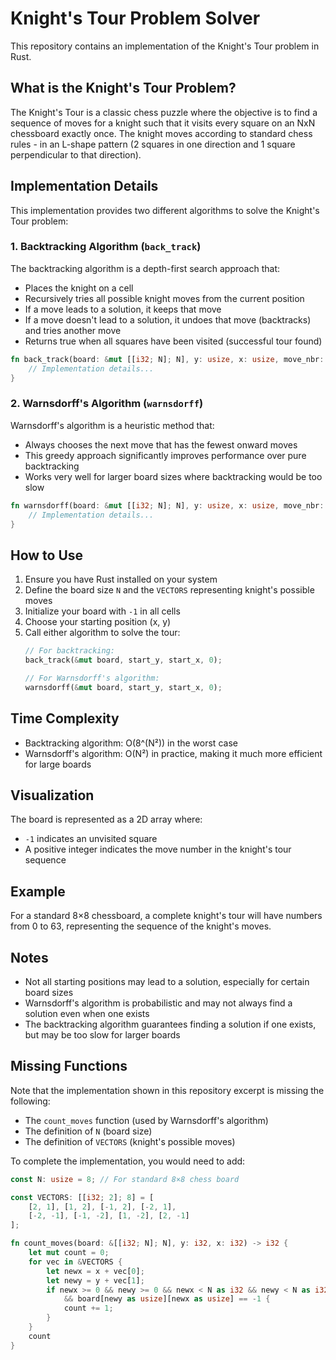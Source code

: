 # Knight's Tour Problem Solver

This repository contains an implementation of the Knight's Tour problem in Rust.

## What is the Knight's Tour Problem?

The Knight's Tour is a classic chess puzzle where the objective is to find a sequence of moves for a knight such that it visits every square on an NxN chessboard exactly once. The knight moves according to standard chess rules - in an L-shape pattern (2 squares in one direction and 1 square perpendicular to that direction).

## Implementation Details

This implementation provides two different algorithms to solve the Knight's Tour problem:

### 1. Backtracking Algorithm (`back_track`)

The backtracking algorithm is a depth-first search approach that:
- Places the knight on a cell
- Recursively tries all possible knight moves from the current position
- If a move leads to a solution, it keeps that move
- If a move doesn't lead to a solution, it undoes that move (backtracks) and tries another move
- Returns true when all squares have been visited (successful tour found)

```rust
fn back_track(board: &mut [[i32; N]; N], y: usize, x: usize, move_nbr: i32) -> bool {
    // Implementation details...
}
```

### 2. Warnsdorff's Algorithm (`warnsdorff`)

Warnsdorff's algorithm is a heuristic method that:
- Always chooses the next move that has the fewest onward moves
- This greedy approach significantly improves performance over pure backtracking
- Works very well for larger board sizes where backtracking would be too slow

```rust
fn warnsdorff(board: &mut [[i32; N]; N], y: usize, x: usize, move_nbr: i32) {
    // Implementation details...
}
```

## How to Use

1. Ensure you have Rust installed on your system
2. Define the board size `N` and the `VECTORS` representing knight's possible moves
3. Initialize your board with `-1` in all cells
4. Choose your starting position (x, y)
5. Call either algorithm to solve the tour:
   ```rust
   // For backtracking:
   back_track(&mut board, start_y, start_x, 0);
   
   // For Warnsdorff's algorithm:
   warnsdorff(&mut board, start_y, start_x, 0);
   ```

## Time Complexity

- Backtracking algorithm: O(8^(N²)) in the worst case
- Warnsdorff's algorithm: O(N²) in practice, making it much more efficient for large boards

## Visualization

The board is represented as a 2D array where:
- `-1` indicates an unvisited square
- A positive integer indicates the move number in the knight's tour sequence

## Example

For a standard 8×8 chessboard, a complete knight's tour will have numbers from 0 to 63, representing the sequence of the knight's moves.

## Notes

- Not all starting positions may lead to a solution, especially for certain board sizes
- Warnsdorff's algorithm is probabilistic and may not always find a solution even when one exists
- The backtracking algorithm guarantees finding a solution if one exists, but may be too slow for larger boards

## Missing Functions

Note that the implementation shown in this repository excerpt is missing the following:
- The `count_moves` function (used by Warnsdorff's algorithm)
- The definition of `N` (board size) 
- The definition of `VECTORS` (knight's possible moves)

To complete the implementation, you would need to add:

```rust
const N: usize = 8; // For standard 8×8 chess board

const VECTORS: [[i32; 2]; 8] = [
    [2, 1], [1, 2], [-1, 2], [-2, 1], 
    [-2, -1], [-1, -2], [1, -2], [2, -1]
];

fn count_moves(board: &[[i32; N]; N], y: i32, x: i32) -> i32 {
    let mut count = 0;
    for vec in &VECTORS {
        let newx = x + vec[0];
        let newy = y + vec[1];
        if newx >= 0 && newy >= 0 && newx < N as i32 && newy < N as i32 
            && board[newy as usize][newx as usize] == -1 {
            count += 1;
        }
    }
    count
}
```